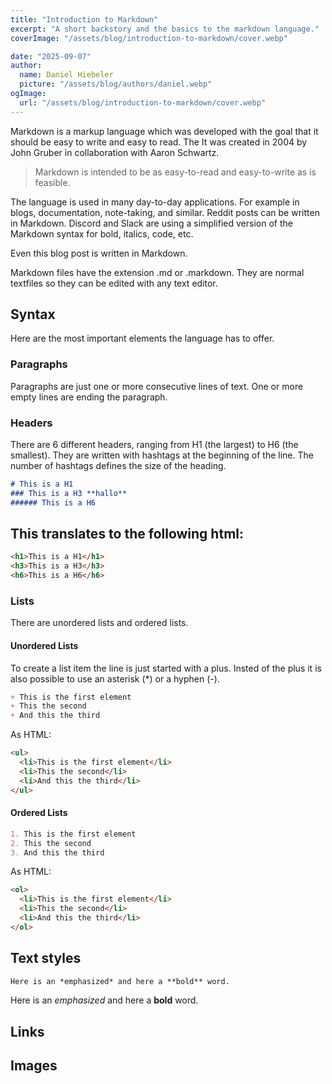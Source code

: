 ```yaml
---
title: "Introduction to Markdown"
excerpt: "A short backstory and the basics to the markdown language."
coverImage: "/assets/blog/introduction-to-markdown/cover.webp"

date: "2025-09-07"
author:
  name: Daniel Hiebeler
  picture: "/assets/blog/authors/daniel.webp"
ogImage:
  url: "/assets/blog/introduction-to-markdown/cover.webp"
---
```


Markdown is a markup language which was developed with the goal that it should be easy to write and easy to read. The 
It was created in 2004 by John Gruber in collaboration with Aaron Schwartz.

> Markdown is intended to be as easy-to-read and easy-to-write as is feasible.

The language is used in many day-to-day applications. For example in blogs, documentation, note-taking, and similar. Reddit posts can be written in Markdown. Discord and Slack are using a simplified version of the Markdown syntax for bold, italics, code, etc.


Even this blog post is written in Markdown.

Markdown files have the extension .md or .markdown. They are normal textfiles so they can be edited with any text editor.


## Syntax

Here are the most important elements the language has to offer.

### Paragraphs

Paragraphs are just one or more consecutive lines of text. One or more empty lines are ending the paragraph.

### Headers

There are 6 different headers, ranging from H1 (the largest) to H6 (the smallest). They are written with hashtags at the beginning of the line. The number of hashtags defines the size of the heading.

```markdown
# This is a H1
### This is a H3 **hallo**
###### This is a H6
```

This translates to the following html:
---
```html
<h1>This is a H1</h1>
<h3>This is a H3</h3>
<h6>This is a H6</h6>
```

### Lists

There are unordered lists and ordered lists.

#### Unordered Lists

To create a list item the line is just started with a plus. Insted of the plus it is also possible to use an asterisk (*) or a hyphen (-).

```markdown
+ This is the first element
+ This the second
+ And this the third
```

As HTML:

```markdown
<ul>
  <li>This is the first element</li>
  <li>This the second</li>
  <li>And this the third</li>
</ul>
```

#### Ordered Lists

```markdown
1. This is the first element
2. This the second
3. And this the third
```

As HTML:

```markdown
<ol>
  <li>This is the first element</li>
  <li>This the second</li>
  <li>And this the third</li>
</ol>
```

## Text styles

```markdown
Here is an *emphasized* and here a **bold** word.
```

Here is an *emphasized* and here a **bold** word.

## Links

## Images

